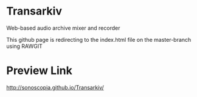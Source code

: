 # Transarkiv
Web-based audio archive mixer and recorder


This github page is redirecting to the index.html file on the master-branch using RAWGIT


# Preview Link
http://sonoscopia.github.io/Transarkiv/ 
